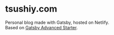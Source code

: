 # tsushiy.com

Personal blog made with Gatsby, hosted on Netlify.  
Based on [Gatsby Advanced Starter](https://github.com/vagr9k/gatsby-advanced-starter/).